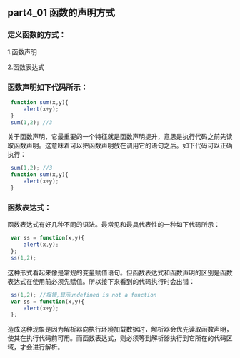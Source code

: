 ## part4_01 函数的声明方式


### 定义函数的方式：

1.函数声明

2.函数表达式



### 函数声明如下代码所示：


```javascript
 function sum(x,y){
     alert(x+y);
 }
 sum(1,2); //3
```

关于函数声明，它最重要的一个特征就是函数声明提升，意思是执行代码之前先读取函数声明。这意味着可以把函数声明放在调用它的语句之后。如下代码可以正确执行：

```javascript
 sum(1,2); //3
 function sum(x,y){
     alert(x+y);
 }
```

### 函数表达式：

函数表达式有好几种不同的语法。最常见和最具代表性的一种如下代码所示：


```javascript
 var ss = function(x,y){
     alert(x,y);
 };
 ss(1,2);
```

这种形式看起来像是常规的变量赋值语句。但函数表达式和函数声明的区别是函数表达式在使用前必须先赋值。所以接下来看到的代码执行时会出错：

```javascript
 ss(1,2); //报错,显示undefined is not a function
 var ss = function(x,y){
     alert(x+y);
 };
```

造成这种现象是因为解析器向执行环境加载数据时，解析器会优先读取函数声明，使其在执行代码前可用。而函数表达式，则必须等到解析器执行到它所在的代码区域，才会进行解析。
 
 